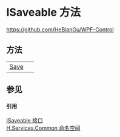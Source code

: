 # ISaveable 方法
https://github.com/HeBianGu/WPF-Control



## 方法
<table>
<tr>
<td><a href="118af69d-a07b-fb09-436c-8eedb04d9f42">Save</a></td>
<td> </td></tr>
</table>

## 参见


#### 引用
<a href="693534bf-0b52-210b-6c8e-1ba27700d3d4">ISaveable 接口</a>  
<a href="b9cdd84f-6623-a51a-f53b-465103ced202">H.Services.Common 命名空间</a>  
